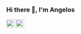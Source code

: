 ### Hi there 👋, I'm Angelos

<a href="https://www.linkedin.com/in/aroussakis/">
  <img align="left" alt="Angelos's LinkdeIn" width="22px" src="https://cdn.jsdelivr.net/npm/simple-icons@v3/icons/linkedin.svg" />
</a>
<a href="https://www.twitter.com/asenlog">
  <img align="left" alt="Angelos's Twitter" width="22px" src="https://cdn.jsdelivr.net/npm/simple-icons@v3/icons/twitter.svg" />
</a>

 

<!--
<br />
<br />
**asenlog/asenlog** is a ✨ _special_ ✨ repository because its `README.md` (this file) appears on your GitHub profile.
![Angelos's github stats](https://github-readme-stats.vercel.app/api?username=asenlog&show_icons=true&hide_border=true)

**Currently**
- 🔭 I’m currently working on GoLang building Microservices
- 🌱 I’m currently learning 
- 👯 I’m looking to collaborate on ...
- 🤔 I’m looking for help with ...
- 💬 Ask me about ...
- 📫 How to reach me: ...
- ⚡ Fun fact: ...
-->
